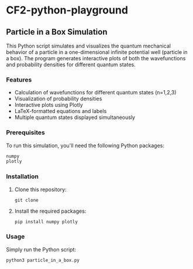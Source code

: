# CF2-python-playground

## Particle in a Box Simulation

This Python script simulates and visualizes the quantum mechanical behavior of a particle in a one-dimensional infinite potential well (particle in a box). The program generates interactive plots of both the wavefunctions and probability densities for different quantum states.

### Features

- Calculation of wavefunctions for different quantum states (n=1,2,3)
- Visualization of probability densities
- Interactive plots using Plotly
- LaTeX-formatted equations and labels
- Multiple quantum states displayed simultaneously

### Prerequisites

To run this simulation, you'll need the following Python packages:
```python
numpy
plotly
```

### Installation
1. Clone this repository:
   ```
   git clone 
   ```
2. Install the required packages:
   ```python
   pip install numpy plotly

   ```
### Usage
Simply run the Python script:
```python
python3 particle_in_a_box.py
```

